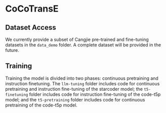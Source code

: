 # CoCoTransE
## Dataset Access
We currently provide a subset of Cangjie pre-trained and fine-tuning datasets in the `data_demo` folder. A complete dataset will be provided in the future.

## Training
Training the model is divided into two phases: continuous pretraining and instruction finetuning. The `llm-tuning` folder includes code for continuous pretraining and instruction fine-tuning of the starcoder model; the `t5-finetuning` folder includes code for instruction fine-tuning of the code-t5p model; and the `t5-pretraining` folder includes code for continuous pretraining of the code-t5p model.
